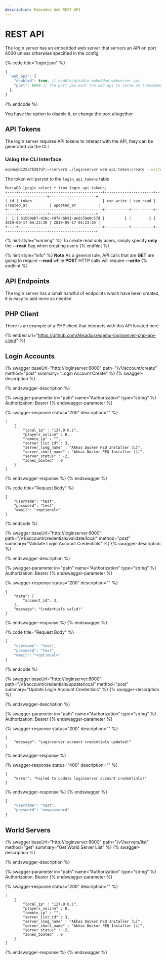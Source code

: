 ```yaml
---
description: Embedded Web REST API
---
```


# REST API

The login server has an embedded web server that servers an API on port 6000 unless otherwise specified in the config

{% code title="login.json" %}
```javascript
{
  "web_api": {
    "enabled": true, // enable/disable embedded webserver api
    "port": 6000 // the port you want the web api to serve on (recommended not to change)
  },
}
```
{% endcode %}

You have the option to disable it, or change the port altogether

## API Tokens

The login server requires API tokens to interact with the API, they can be generated via the CLI

### Using the CLI Interface

```bash
eqemu@dc25a75287d7:~/server$ ./loginserver web-api-token:create --write --read
```

The token will persist to the `login_api_tokens` table

```
MariaDB [peq]> select * from login_api_tokens;
+----+--------------------------------------+-----------+----------+---------------------+---------------------+
| id | token                                | can_write | can_read | created_at          | updated_at          |
+----+--------------------------------------+-----------+----------+---------------------+---------------------+
|  1 | b1bb9eb7-416c-487a-bb91-aedc59e0c57d |         1 |        1 | 2019-09-17 04:23:30 | 2019-09-17 04:23:30 |
+----+--------------------------------------+-----------+----------+---------------------+---------------------+
```

{% hint style="warning" %}
To create read only users, simply specify **only** the **--read** flag when creating users
{% endhint %}

{% hint style="info" %}
**Note** As a general rule, API calls that are **GET** are going to require **--read** while **POST** HTTP calls will require **--write**
{% endhint %}

## API Endpoints

The login server has a small handful of endpoints which have been created, it is easy to add more as needed

## PHP Client

There is an example of a PHP client that interacts with this API located here

{% embed url="https://github.com/Akkadius/eqemu-loginserver-php-api-client" %}

## Login Accounts

{% swagger baseUrl="http://loginserver:6000" path="/v1/account/create" method="post" summary="Login Account Create" %}
{% swagger-description %}

{% endswagger-description %}

{% swagger-parameter in="path" name="Authorization" type="string" %}
Authorization: Bearer <token>
{% endswagger-parameter %}

{% swagger-response status="200" description="" %}
```
[
	{
		"local_ip" : "127.0.0.1",
		"players_online" : 0,
		"remote_ip" : "",
		"server_list_id" : 3,
		"server_long_name" : "Akkas Docker PEQ Installer (L)",
		"server_short_name" : "Akkas Docker PEQ Installer (L)",
		"server_status" : -2,
		"zones_booted" : 0
	}
]
```
{% endswagger-response %}
{% endswagger %}

{% code title="Request Body" %}
```
{
    "username": "test",
    "password": "test",
    "email": "<optional>"
}
```
{% endcode %}

{% swagger baseUrl="http://loginserver:6000" path="/v1/account/credentials/validate/local" method="post" summary="Validate Login Account Credentials" %}
{% swagger-description %}

{% endswagger-description %}

{% swagger-parameter in="path" name="Authorization" type="string" %}
Authorization: Bearer <token>
{% endswagger-parameter %}

{% swagger-response status="200" description="" %}
```
{
    "data": {
        "account_id": 3,
    },
    "message": "Credentials valid!"
}
```
{% endswagger-response %}
{% endswagger %}

{% code title="Request Body" %}
```javascript
{
    "username": "test",
    "password": "test",
    "email": "<optional>"
}
```
{% endcode %}

{% swagger baseUrl="http://loginserver:6000" path="/v1/account/credentials/update/local" method="post" summary="Update Login Account Credentials" %}
{% swagger-description %}

{% endswagger-description %}

{% swagger-parameter in="path" name="Authorization" type="string" %}
Authorization: Bearer <token>
{% endswagger-parameter %}

{% swagger-response status="200" description="" %}
```
{
    "message": "Loginserver account credentials updated!"
}
```
{% endswagger-response %}

{% swagger-response status="400" description="" %}
```
{
    "error": "Failed to update loginserver account credentials!"
}
```
{% endswagger-response %}
{% endswagger %}

```javascript
{
    "username": "test",
    "password": "newpassword"
}
```

## World Servers

{% swagger baseUrl="http://loginserver:6000" path="/v1/servers/list" method="get" summary="Get World Server List" %}
{% swagger-description %}

{% endswagger-description %}

{% swagger-parameter in="path" name="Authorization" type="string" %}
Authorization: Bearer <token>
{% endswagger-parameter %}

{% swagger-response status="200" description="" %}
```
[
	{
		"local_ip" : "127.0.0.1",
		"players_online" : 0,
		"remote_ip" : "",
		"server_list_id" : 3,
		"server_long_name" : "Akkas Docker PEQ Installer (L)",
		"server_short_name" : "Akkas Docker PEQ Installer (L)",
		"server_status" : -2,
		"zones_booted" : 0
	}
]
```
{% endswagger-response %}
{% endswagger %}
